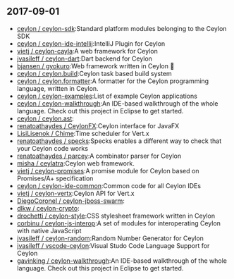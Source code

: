 ## 2017-09-01

* [ceylon / ceylon-sdk](https://github.com/ceylon/ceylon-sdk):Standard platform modules belonging to the Ceylon SDK
* [ceylon / ceylon-ide-intellij](https://github.com/ceylon/ceylon-ide-intellij):IntelliJ Plugin for Ceylon
* [vietj / ceylon-cayla](https://github.com/vietj/ceylon-cayla):A web framework for Ceylon
* [jvasileff / ceylon-dart](https://github.com/jvasileff/ceylon-dart):Dart backend for Ceylon
* [bjansen / gyokuro](https://github.com/bjansen/gyokuro):Web framework written in Ceylon 🐘
* [ceylon / ceylon.build](https://github.com/ceylon/ceylon.build):Ceylon task based build system
* [ceylon / ceylon.formatter](https://github.com/ceylon/ceylon.formatter):A formatter for the Ceylon programming language, written in Ceylon.
* [ceylon / ceylon-examples](https://github.com/ceylon/ceylon-examples):List of example Ceylon applications
* [ceylon / ceylon-walkthrough](https://github.com/ceylon/ceylon-walkthrough):An IDE-based walkthrough of the whole language. Check out this project in Eclipse to get started.
* [ceylon / ceylon.ast](https://github.com/ceylon/ceylon.ast):
* [renatoathaydes / CeylonFX](https://github.com/renatoathaydes/CeylonFX):Ceylon interface for JavaFX
* [LisiLisenok / Chime](https://github.com/LisiLisenok/Chime):Time scheduler for Vert.x
* [renatoathaydes / specks](https://github.com/renatoathaydes/specks):Specks enables a different way to check that your Ceylon code works
* [renatoathaydes / parcey](https://github.com/renatoathaydes/parcey):A combinator parser for Ceylon
* [misha / ceylatra](https://github.com/misha/ceylatra):Ceylon web framework.
* [vietj / ceylon-promises](https://github.com/vietj/ceylon-promises):A promise module for Ceylon based on Promises/A+ specification
* [ceylon / ceylon-ide-common](https://github.com/ceylon/ceylon-ide-common):Common code for all Ceylon IDEs
* [vietj / ceylon-vertx](https://github.com/vietj/ceylon-vertx):Ceylon API for Vert.x
* [DiegoCoronel / ceylon-jboss-swarm](https://github.com/DiegoCoronel/ceylon-jboss-swarm):
* [dlkw / ceylon-crypto](https://github.com/dlkw/ceylon-crypto):
* [drochetti / ceylon-style](https://github.com/drochetti/ceylon-style):CSS stylesheet framework written in Ceylon
* [corbinu / ceylon-js-interop](https://github.com/corbinu/ceylon-js-interop):A set of modules for interoperating Ceylon with native JavaScript
* [jvasileff / ceylon-random](https://github.com/jvasileff/ceylon-random):Random Number Generator for Ceylon
* [jvasileff / vscode-ceylon](https://github.com/jvasileff/vscode-ceylon):Visual Studo Code Language Support for Ceylon
* [gavinking / ceylon-walkthrough](https://github.com/gavinking/ceylon-walkthrough):An IDE-based walkthrough of the whole language. Check out this project in Eclipse to get started.
